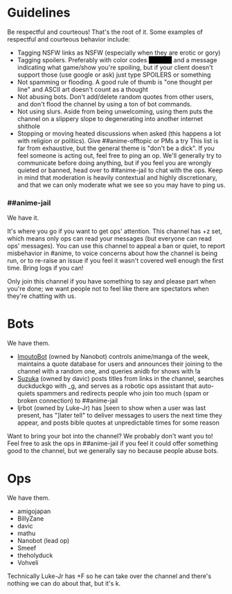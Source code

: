# Guidelines

Be respectful and courteous! That's the root of it. Some examples of respectful and courteous behavior include:
* Tagging NSFW links as NSFW (especially when they are erotic or gory)
* Tagging spoilers. Preferably with color codes <span style="color: black; background-color: black;">like this,</span> and a message indicating what game/show you're spoiling, but if your client doesn't support those (use google or ask) just type SPOILERS or something
* Not spamming or flooding. A good rule of thumb is "one thought per line" and ASCII art doesn't count as a thought
* Not abusing bots. Don't add/delete random quotes from other users, and don't flood the channel by using a ton of bot commands.
* Not using slurs. Aside from being unwelcoming, using them puts the channel on a slippery slope to degenerating into another internet shithole
* Stopping or moving heated discussions when asked (this happens a lot with religion or politics). Give ##anime-offtopic or PMs a try
This list is far from exhaustive, but the general theme is "don't be a dick". If you feel someone is acting out, feel free to ping an op. We'll generally try to communicate before doing anything, but if you feel you are wrongly quieted or banned, head over to ##anime-jail to chat with the ops. Keep in mind that moderation is heavily contextual and highly discretionary, and that we can only moderate what we see so you may have to ping us.


### \#\#anime-jail

We have it.

It's where you go if you want to get ops' attention. This channel has +z set, which means only ops can read your messages (but everyone can read ops' messages). You can use this channel to appeal a ban or quiet, to report misbehavior in #anime, to voice concerns about how the channel is being run, or to re-raise an issue if you feel it wasn't covered well enough the first time. Bring logs if you can!

Only join this channel if you have something to say and please part when you're done; we want people not to feel like there are spectators when they're chatting with us.

# Bots

We have them.


* [ImoutoBot](https://github.com/freenode-anime/stuff/blob/master/bots.md#imoutobot) (owned by Nanobot) controls anime/manga of the week, maintains a quote database for users and announces their joining to the channel with a random one, and queries anidb for shows with !a
* [Suzuka](https://github.com/freenode-anime/stuff/blob/master/bots.md#suzuka) (owned by davic) posts titles from links in the channel, searches duckduckgo with _g, and serves as a robotic ops assistant that auto-quiets spammers and redirects people who join too much (spam or broken connection) to ##anime-jail
* ljrbot (owned by Luke-Jr) has ]seen to show when a user was last present, has "]later tell" to deliver messages to users the next time they appear, and posts bible quotes at unpredictable times for some reason

Want to bring your bot into the channel? We probably don't want you to! Feel free to ask the ops in ##anime-jail if you feel it could offer something good to the channel, but we generally say no because people abuse bots.

# Ops

We have them.

* amigojapan
* BillyZane
* davic
* mathu
* Nanobot (lead op)
* Smeef
* theholyduck
* Vohveli

Technically Luke-Jr has +F so he can take over the channel and there's nothing we can do about that, but it's k.
